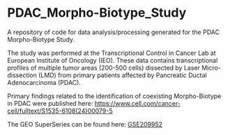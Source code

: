 # PDAC_Morpho-Biotype_Study
A repository of code for data analysis/processing generated for the PDAC Morpho-Biotype Study.

The study was performed at the Transcriptional Control in Cancer Lab at European Institute of Oncology (IEO). These data contains transcriptional profiles of multiple tumor areas (200-500 cells) dissected by Laser Micro-dissection (LMD) from primary patients affected by Pancreatic Ductal Adenocarcinoma (PDAC).

Primary findings related to the identification of coexisting Morpho-Biotype in PDAC were published here: https://www.cell.com/cancer-cell/fulltext/S1535-6108(24)00079-5

The GEO SuperSeries can be found here: [GSE209952](http://www.ncbi.nlm.nih.gov/geo/query/acc.cgi?acc=GSE209952) 
